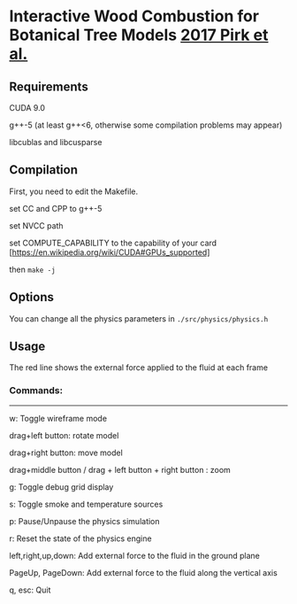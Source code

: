 # Interactive Wood Combustion for Botanical Tree Models [2017 Pirk et al.](http://www.pirk.info/papers/Pirk.etal-2017-WoodCombustion.pdf)


## Requirements
CUDA 9.0 

g++-5 (at least g++<6, otherwise some compilation problems may appear)

libcublas and libcusparse

## Compilation
First, you need to edit the Makefile.

set CC and CPP to g++-5

set NVCC path

set COMPUTE_CAPABILITY to the capability of your card [https://en.wikipedia.org/wiki/CUDA#GPUs_supported]

then `make -j`

## Options
You can change all the physics parameters in `./src/physics/physics.h`
## Usage
The red line shows the external force applied to the fluid at each frame

### Commands:
------------------
 w: Toggle wireframe mode

drag+left button: rotate model

drag+right button: move model

drag+middle button / drag + left button + right button : zoom
 
 g: Toggle debug grid display
 
 s: Toggle smoke and temperature sources
 
 p: Pause/Unpause the physics simulation
 
 r: Reset the state of the physics engine
 
 left,right,up,down: Add external force to the fluid in the ground plane
 
 PageUp, PageDown: Add external force to the fluid along the vertical axis
 
 q, esc: Quit
